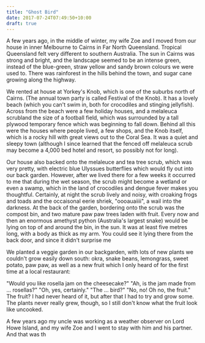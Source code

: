 ```yaml
---
title: "Ghost Bird"
date: 2017-07-24T07:49:50+10:00
draft: true
---
```




A few years ago, in the middle of winter, my wife Zoe and I moved from our house in inner Melbourne to Cairns in Far North Queensland. Tropical Queensland felt very different to southern Australia. The sun in Cairns was strong and bright, and the landscape seemed to be an intense green, instead of the blue-green, straw yellow and sandy brown colours we were used to. There was rainforest in the hills behind the town, and sugar cane growing along the highway.

We rented at house at Yorkey's Knob, which is one of the suburbs north of Cairns. (The annual town party is called Festival of the Knob). It has a lovely beach (which you can't swim in, both for crocodiles and stinging jellyfish). Across from the beach were a few holiday houses, and a melaleuca scrubland the size of a football field, which was surrounded by a tall plywood temporary fence which was beginning to fall down. Behind all this were the houses where people lived, a few shops, and the Knob itself, which is a rocky hill with great views out to the Coral Sea. It was a quiet and sleepy town (although I since learned that the fenced off melaleuca scrub may become a 4,000 bed hotel and resort, so possibly not for long).

Our house also backed onto the melaleuce and tea tree scrub, which was very pretty, with electric blue Ulyssues butterflies which would fly out into our back garden. However, after we lived there for a few weeks it occurred to me that during the wet season, the scrub might become a wetland or even a swamp, which in the land of crocodiles and dengue fever makes you thoughtful. Certainly, at night the scrub lively and noisy, with croaking frogs and toads and the occaisonal eerie shriek, "oooauaiiii", a wail into the darkness. At the back of the garden, bordering onto the scrub was the compost bin, and two mature paw paw trees laden with fruit. Every now and then an enormous amethyst python (Australia's largest snake) would be lying on top of and around the bin, in the sun. It was at least five metres long, with a body as thick as my arm. You could see it lying there from the back door, and since it didn't surprise me

We planted a veggie garden in our backgarden, with lots of new plants we couldn't grow easily down south: okra, snake beans, lemongrass, sweet potato, paw paw, as well as a new fruit which I only heard of for the first time at a local restaurant:

  "Would you like rosella jam on the cheesecake?"
  "Ah, is the jam made from ... rosellas?"
  "Oh, yes, certainly."
  "The ... bird?"
  "No, no! Oh no, the fruit."
The fruit? I had never heard of it, but after that I had to try and grow some. The plants never really grew, though, so I still don't know what the fruit look like uncooked.






A few years ago my uncle was working as a weather observer on Lord Howe Island, and my wife Zoe and I went to stay with him and his partner. And that was th
